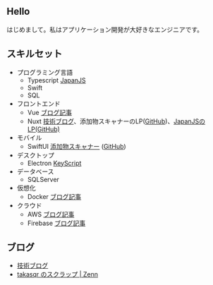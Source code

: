 ## Hello

はじめまして。私はアプリケーション開発が大好きなエンジニアです。

## スキルセット
- プログラミング言語
    * Typescript [JapanJS](https://japanjs.org)
    * Swift
    * SQL
- フロントエンド
    * Vue [ブログ記事](https://blog.takasqr.dev/vuejs)
    * Nuxt [技術ブログ](https://blog.takasqr.dev)、添加物スキャナーのLP([GitHub](https://github.com/takasqr/FoodAdditiveScanner-LP))、[JapanJSのLP(GitHub)](https://github.com/japanjsorg/japanjsorg)
- モバイル
    * SwiftUI [添加物スキャナー](https://foodadditive.app) ([GitHub](https://github.com/takasqr/FoodAdditiveScanner-iOS))
- デスクトップ
    * Electron [KeyScript](https://keyscript.app)
- データベース
    * SQLServer
- 仮想化
    * Docker [ブログ記事](https://blog.takasqr.dev/docker)
- クラウド
    * AWS [ブログ記事](https://blog.takasqr.dev/aws)
    * Firebase [ブログ記事](https://blog.takasqr.dev/firebase)

## ブログ

- [技術ブログ](https://blog.takasqr.dev)
- [takasqr のスクラップ | Zenn](https://zenn.dev/takasqr?tab=scraps)

